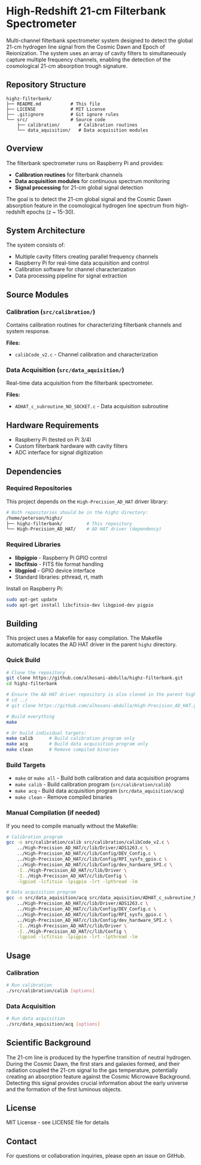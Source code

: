 # High-Redshift 21-cm Filterbank Spectrometer

Multi-channel filterbank spectrometer system designed to detect the global 21-cm hydrogen line signal from the Cosmic Dawn and Epoch of Reionization. The system uses an array of cavity filters to simultaneously capture multiple frequency channels, enabling the detection of the cosmological 21-cm absorption trough signature.

## Repository Structure

```
highz-filterbank/
├── README.md           # This file
├── LICENSE             # MIT License
├── .gitignore          # Git ignore rules
└── src/                # Source code
    ├── calibration/       # Calibration routines
    └── data_aquisition/   # Data acquisition modules
```

## Overview

The filterbank spectrometer runs on Raspberry Pi and provides:
- **Calibration routines** for filterbank channels
- **Data acquisition modules** for continuous spectrum monitoring  
- **Signal processing** for 21-cm global signal detection

The goal is to detect the 21-cm global signal and the Cosmic Dawn absorption feature in the cosmological hydrogen line spectrum from high-redshift epochs (z ~ 15-30).

## System Architecture

The system consists of:
- Multiple cavity filters creating parallel frequency channels
- Raspberry Pi for real-time data acquisition and control
- Calibration software for channel characterization
- Data processing pipeline for signal extraction

## Source Modules

### Calibration (`src/calibration/`)
Contains calibration routines for characterizing filterbank channels and system response.

**Files:**
- `calibCode_v2.c` - Channel calibration and characterization

### Data Acquisition (`src/data_aquisition/`)
Real-time data acquisition from the filterbank spectrometer.

**Files:**
- `ADHAT_c_subroutine_NO_SOCKET.c` - Data acquisition subroutine

## Hardware Requirements

- Raspberry Pi (tested on Pi 3/4)
- Custom filterbank hardware with cavity filters
- ADC interface for signal digitization

## Dependencies

### Required Repositories
This project depends on the `High-Precision_AD_HAT` driver library:
```bash
# Both repositories should be in the highz directory:
/home/peterson/highz/
├── highz-filterbank/         # This repository
└── High-Precision_AD_HAT/    # AD HAT driver (dependency)
```

### Required Libraries
- **libpigpio** - Raspberry Pi GPIO control
- **libcfitsio** - FITS file format handling
- **libgpiod** - GPIO device interface
- Standard libraries: pthread, rt, math

Install on Raspberry Pi:
```bash
sudo apt-get update
sudo apt-get install libcfitsio-dev libgpiod-dev pigpio
```

## Building

This project uses a Makefile for easy compilation. The Makefile automatically locates the AD HAT driver in the parent `highz` directory.

### Quick Build

```bash
# Clone the repository
git clone https://github.com/alhosani-abdulla/highz-filterbank.git
cd highz-filterbank

# Ensure the AD HAT driver repository is also cloned in the parent highz directory
# cd ../
# git clone https://github.com/alhosani-abdulla/High-Precision_AD_HAT.git

# Build everything
make

# Or build individual targets:
make calib      # Build calibration program only
make acq        # Build data acquisition program only
make clean      # Remove compiled binaries
```

### Build Targets

- `make` or `make all` - Build both calibration and data acquisition programs
- `make calib` - Build calibration program (`src/calibration/calib`)
- `make acq` - Build data acquisition program (`src/data_aquisition/acq`)
- `make clean` - Remove compiled binaries

### Manual Compilation (if needed)

If you need to compile manually without the Makefile:

```bash
# Calibration program
gcc -o src/calibration/calib src/calibration/calibCode_v2.c \
    ../High-Precision_AD_HAT/c/lib/Driver/ADS1263.c \
    ../High-Precision_AD_HAT/c/lib/Config/DEV_Config.c \
    ../High-Precision_AD_HAT/c/lib/Config/RPI_sysfs_gpio.c \
    ../High-Precision_AD_HAT/c/lib/Config/dev_hardware_SPI.c \
    -I../High-Precision_AD_HAT/c/lib/Driver \
    -I../High-Precision_AD_HAT/c/lib/Config \
    -lgpiod -lcfitsio -lpigpio -lrt -lpthread -lm

# Data acquisition program
gcc -o src/data_aquisition/acq src/data_aquisition/ADHAT_c_subroutine_NO_SOCKET.c \
    ../High-Precision_AD_HAT/c/lib/Driver/ADS1263.c \
    ../High-Precision_AD_HAT/c/lib/Config/DEV_Config.c \
    ../High-Precision_AD_HAT/c/lib/Config/RPI_sysfs_gpio.c \
    ../High-Precision_AD_HAT/c/lib/Config/dev_hardware_SPI.c \
    -I../High-Precision_AD_HAT/c/lib/Driver \
    -I../High-Precision_AD_HAT/c/lib/Config \
    -lgpiod -lcfitsio -lpigpio -lrt -lpthread -lm
```

## Usage

### Calibration
```bash
# Run calibration
./src/calibration/calib [options]
```

### Data Acquisition
```bash
# Run data acquisition
./src/data_aquisition/acq [options]
```

## Scientific Background

The 21-cm line is produced by the hyperfine transition of neutral hydrogen. During the Cosmic Dawn, the first stars and galaxies formed, and their radiation coupled the 21-cm signal to the gas temperature, potentially creating an absorption feature against the Cosmic Microwave Background. Detecting this signal provides crucial information about the early universe and the formation of the first luminous objects.

## License

MIT License - see LICENSE file for details

## Contact

For questions or collaboration inquiries, please open an issue on GitHub.
